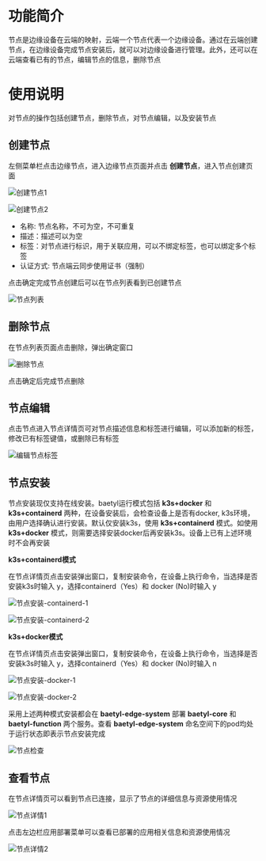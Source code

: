   
# 功能简介
节点是边缘设备在云端的映射，云端一个节点代表一个边缘设备。通过在云端创建节点，在边缘设备完成节点安装后，就可以对边缘设备进行管理。此外，还可以在云端查看已有的节点，编辑节点的信息，删除节点

# 使用说明
对节点的操作包括创建节点，删除节点，对节点编辑，以及安装节点

## 创建节点
左侧菜单栏点击边缘节点，进入边缘节点页面并点击 **创建节点**，进入节点创建页面

![创建节点1](../images/guides/node-management/01-create-node-1.png)

![创建节点2](../images/guides/node-management/02-create-node-2.png)

* 名称: 节点名称，不可为空，不可重复
* 描述：描述可以为空
* 标签：对节点进行标识，用于关联应用，可以不绑定标签，也可以绑定多个标签
* 认证方式: 节点端云同步使用证书（强制）

点击确定完成节点创建后可以在节点列表看到已创建节点

![节点列表](../images/guides/node-management/03-node-list.png)

## 删除节点
在节点列表页面点击删除，弹出确定窗口

![删除节点](../images/guides/node-management/04-delete-node.png)

点击确定后完成节点删除

## 节点编辑

点击节点进入节点详情页可对节点描述信息和标签进行编辑，可以添加新的标签，修改已有标签键值，或删除已有标签

![编辑节点标签](../images/guides/node-management/05-node-update-labels.png)

## 节点安装
节点安装现仅支持在线安装。baetyl运行模式包括 **k3s+docker** 和 **k3s+containerd** 两种，在设备安装后，会检查设备上是否有docker, k3s环境，由用户选择确认进行安装。默认仅安装k3s，使用 **k3s+containerd** 模式。如使用 **k3s+docker** 模式，则需要选择安装docker后再安装k3s。设备上已有上述环境时不会再安装

**k3s+containerd模式**

在节点详情页点击安装弹出窗口，复制安装命令，在设备上执行命令，当选择是否安装k3s时输入 y，选择containerd（Yes）和 docker (No)时输入 y

![节点安装-containerd-1](../images/guides/node-management/06-node-installation-containerd-1.png)

![节点安装-containerd-2](../images/guides/node-management/07-node-installation-containerd-2.png)

**k3s+docker模式**

在节点详情页点击安装弹出窗口，复制安装命令，在设备上执行命令，当选择是否安装k3s时输入 y，选择containerd（Yes）和 docker (No)时输入 n

![节点安装-docker-1](../images/guides/node-management/08-node-installation-docker-1.png)

![节点安装-docker-2](../images/guides/node-management/09-node-installation-docker-2.png)


采用上述两种模式安装都会在 **baetyl-edge-system** 部署 **baetyl-core** 和 **baetyl-function** 两个服务。查看 **baetyl-edge-system** 命名空间下的pod均处于运行状态即表示节点安装完成

![节点检查](../images/guides/node-management/10-node-check.png)


## 查看节点
在节点详情页可以看到节点已连接，显示了节点的详细信息与资源使用情况

![节点详情1](../images/guides/node-management/11-node-detail-1.png)

点击左边栏应用部署菜单可以查看已部署的应用相关信息和资源使用情况

![节点详情2](../images/guides/node-management/12-node-detail-2.png)

